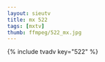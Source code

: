 ```yaml
--- 
layout: sieutv
title: mx 522
tags: [mxtv]
thumb: ffmpeg/522_mx.jpg
---
```

{% include tvadv key="522" %} 
